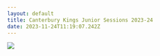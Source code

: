 ```yaml
---
layout: default
title: Canterbury Kings Junior Sessions 2023-24
date: 2023-11-24T11:19:07.242Z
---
```

![](/images/uploads/junior-badminton-24.jpg)
